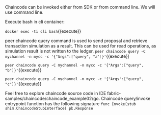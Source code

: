 Chaincode can be invoked either from SDK or from command line. We will use command line.

Execute bash in cli container:

`docker exec -ti cli bash`{{execute}}

peer chaincode query command is used to send proposal and retrieve transaction simulation as a result. This can be used for read operations, as simulation result is not written to the ledger.
`peer chaincode query -C mychannel -n mycc -c '{"Args":["query", "a"]}'`{{execute}}

`peer chaincode query -C mychannel -n mycc -c '{"Args":["query", "b"]}'`{{execute}}

`peer chaincode query -C mychannel -n mycc -c '{"Args":["query", "c"]}'`{{execute}}


Feel free to explore chaincode source code in IDE fabric-samples/chaincode/chaincode_example02/go. Chaincode query/invoke entrypoint function has the following signature
`func Invoke(stub shim.ChaincodeStubInterface) pb.Response`